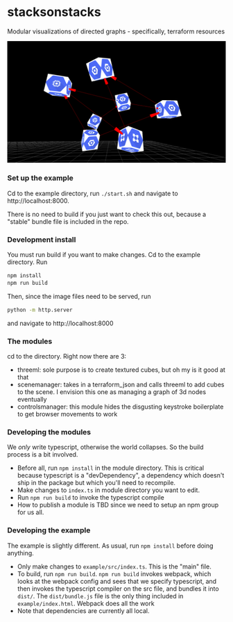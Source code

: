 # stacksonstacks

Modular visualizations of directed graphs - specifically, terraform resources

![graph with edges](./stacks-on-stacks-cover.png)

### Set up the example
Cd to the example directory, run `./start.sh` and navigate
to http://localhost:8000.

There is no need to build if you just want to check this out, because a 
"stable" bundle file is included in the repo.

### Development install
You must run build if you want to make changes. Cd to the example directory.
Run
```sh
npm install
npm run build
```
Then, since the image files need to be served, 
run
```sh
python -m http.server
```
and navigate to http://localhost:8000

### The modules
cd to the directory. Right now there are 3:
 - threeml: sole purpose is to create textured cubes, but oh my is it good at that
 - scenemanager: takes in a terraform_json and calls threeml to add cubes to the scene.
 I envision this one as managing a graph of 3d nodes eventually
 - controlsmanager: this module hides the disgusting keystroke boilerplate to get browser movements to work

### Developing the modules
We _only_ write typescript, otherwise the world collapses. So the build process is a bit involved.
 - Before all, run `npm install` in the module directory.
 This is critical because typescript is a "devDependency",
 a dependency which doesn't ship in the package but which you'll need to recompile.
 - Make changes to `index.ts` in module directory you want to edit. 
 - Run `npm run build` to invoke the typescript compile
 - How to publish a module is TBD since we need to setup an npm group for us all.

### Developing the example
The example is slightly different. As usual, run `npm install` before doing anything.
- Only make changes to `example/src/index.ts`. This is the "main" file.
- To build, run `npm run build`.
`npm run build` invokes webpack, which looks at the webpack config
and sees that we specify typescript, and then invokes the typescript compiler on the src file,
and bundles it into `dist/`. The `dist/bundle.js` file is the only thing included in `example/index.html`.
Webpack does all the work
- Note that dependencies are currently all local.